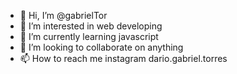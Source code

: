 - 👋 Hi, I’m @gabrielTor
- 👀 I’m interested in web developing
- 🌱 I’m currently learning javascript
- 💞️ I’m looking to collaborate on anything
- 📫 How to reach me instagram dario.gabriel.torres

<!---
gabrielTor/gabrielTor is a ✨ special ✨ repository because its `README.md` (this file) appears on your GitHub profile.
You can click the Preview link to take a look at your changes.
--->
